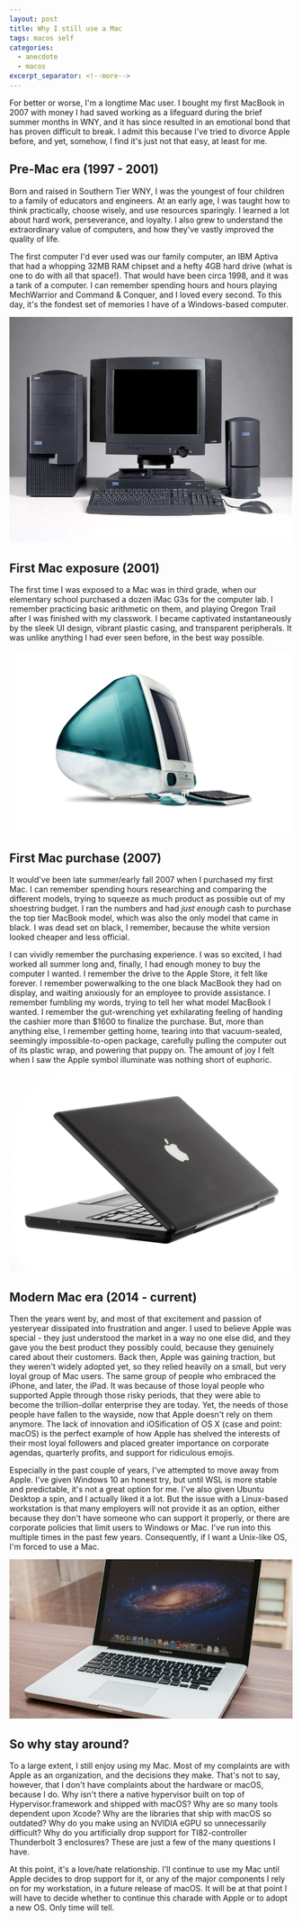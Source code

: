 ```yaml
---
layout: post
title: Why I still use a Mac
tags: macos self
categories:
  - anecdote
  - macos
excerpt_separator: <!--more-->
---
```


For better or worse, I'm a longtime Mac user. I bought my first MacBook in
2007 with money I had saved working as a lifeguard during the brief summer
months in WNY, and it has since resulted in an emotional bond that has proven
difficult to break. I admit this because I've tried to divorce Apple before,
and yet, somehow, I find it's just not that easy, at least for me.

<!--more-->

## Pre-Mac era (1997 - 2001)

Born and raised in Southern Tier WNY, I was the youngest of four children
to a family of educators and engineers. At an early age, I was taught how
to think practically, choose wisely, and use resources sparingly. I learned
a lot about hard work, perseverance, and loyalty. I also grew to understand
the extraordinary value of computers, and how they've vastly improved the
quality of life.

The first computer I'd ever used was our family computer, an IBM Aptiva
that had a whopping 32MB RAM chipset and a hefty 4GB hard drive (what is
one to do with all that space!). That would have been circa 1998, and it
was a tank of a computer. I can remember spending hours and hours playing
MechWarrior and Command &amp; Conquer, and I loved every second. To this
day, it's the fondest set of memories I have of a Windows-based computer.

![IBM Aptiva](/assets/img/ibm-aptiva-2162-s3c-pentiumr-mmx233-mhz32mb-ram.jpg)

## First Mac exposure (2001)

The first time I was exposed to a Mac was in third grade, when our elementary
school purchased a dozen iMac G3s for the computer lab. I remember practicing
basic arithmetic on them, and playing Oregon Trail after I was finished with
my classwork. I became captivated instantaneously by the sleek UI design,
vibrant plastic casing, and transparent peripherals. It was unlike anything
I had ever seen before, in the best way possible.

![iMac G3](/assets/img/original-imac-g3.jpg)

## First Mac purchase (2007)

It would've been late summer/early fall 2007 when I purchased my first Mac.
I can remember spending hours researching and comparing the different models,
trying to squeeze as much product as possible out of my shoestring budget. I
ran the numbers and had _just enough_ cash to purchase the top tier MacBook
model, which was also the only model that came in black. I was dead set on
black, I remember, because the white version looked cheaper and less official.

I can vividly remember the purchasing experience. I was so excited, I had
worked all summer long and, finally, I had enough money to buy the computer
I wanted. I remember the drive to the Apple Store, it felt like forever. I
remember powerwalking to the one black MacBook they had on display, and waiting
anxiously for an employee to provide assistance. I remember fumbling my words,
trying to tell her what model MacBook I wanted. I remember the gut-wrenching yet
exhilarating feeling of handing the cashier more than $1600 to finalize the purchase.
But, more than anything else, I remember getting home, tearing into that vacuum-sealed,
seemingly impossible-to-open package, carefully pulling the computer out of its plastic
wrap, and powering that puppy on. The amount of joy I felt when I saw the Apple
symbol illuminate was nothing short of euphoric.

![Black MacBook](/assets/img/macbook-black-2007.jpg)

## Modern Mac era (2014 - current)

Then the years went by, and most of that excitement and passion of yesteryear dissipated
into frustration and anger. I used to believe Apple was special - they just understood the
market in a way no one else did, and they gave you the best product they possibly could,
because they genuinely cared about their customers. Back then, Apple was gaining traction,
but they weren't widely adopted yet, so they relied heavily on a small, but very loyal
group of Mac users. The same group of people who embraced the iPhone, and later, the iPad.
It was because of those loyal people who supported Apple through those risky periods, that
they were able to become the trillion-dollar enterprise they are today. Yet, the needs of
those people have fallen to the wayside, now that Apple doesn't rely on them anymore. The
lack of innovation and iOSification of OS X (case and point: macOS) is the perfect example
of how Apple has shelved the interests of their most loyal followers and placed greater
importance on corporate agendas, quarterly profits, and support for ridiculous emojis.

Especially in the past couple of years, I've attempted to move away from Apple. I've given
Windows 10 an honest try, but until WSL is more stable and predictable, it's not a great
option for me. I've also given Ubuntu Desktop a spin, and I actually liked it a lot. But
the issue with a Linux-based workstation is that many employers will not provide it as an
option, either because they don't have someone who can support it properly, or there are
corporate policies that limit users to Windows or Mac. I've run into this multiple times
in the past few years. Consequently, if I want a Unix-like OS, I'm forced to use a Mac.

![MacBook Pro Unibody](/assets/img/macbook-pro-unibody-2012.jpg)

## So why stay around?

To a large extent, I still enjoy using my Mac. Most of my complaints are with Apple as an
organization, and the decisions they make. That's not to say, however, that I don't have
complaints about the hardware or macOS, because I do. Why isn't there a native hypervisor
built on top of Hypervisor.framework and shipped with macOS? Why are so many tools dependent
upon Xcode? Why are the libraries that ship with macOS so outdated? Why do you make using an
NVIDIA eGPU so unnecessarily difficult? Why do you artificially drop support for TI82-controller
Thunderbolt 3 enclosures? These are just a few of the many questions I have.

At this point, it's a love/hate relationship. I'll continue to use my Mac until Apple decides
to drop support for it, or any of the major components I rely on for my workstation, in a future
release of macOS. It will be at that point I will have to decide whether to continue this charade
with Apple or to adopt a new OS. Only time will tell.
